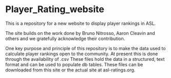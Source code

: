 # Player_Rating_website

This is a repository for a new website to display player rankings in ASL.  

The site builds on the work done by Bruno Nitrosso, Aaron Cleavin and others and we gratefully acknowledge their contribution. 

One key purpose and principle of this repository is to make the data used to calculate player rankings open to the community. At present this is done through the availability of .csv These files hold the data in a structured, text format and can be used to populate db tables. These files can be downloaded from this site or the actual site at asl-ratings.org. 
